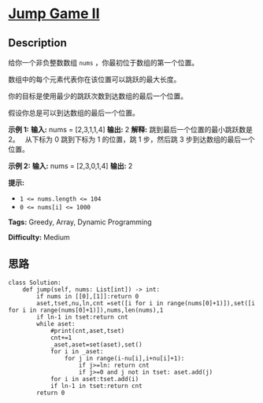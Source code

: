 # [Jump Game II][title]

## Description

给你一个非负整数数组 `nums` ，你最初位于数组的第一个位置。

数组中的每个元素代表你在该位置可以跳跃的最大长度。

你的目标是使用最少的跳跃次数到达数组的最后一个位置。

假设你总是可以到达数组的最后一个位置。

**示例 1:**
            **输入:** nums = [2,3,1,1,4]    **输出:** 2    **解释:** 跳到最后一个位置的最小跳跃数是 2。         从下标为 0 跳到下标为 1 的位置，跳 1 步，然后跳 3 步到达数组的最后一个位置。    

**示例 2:**
            **输入:** nums = [2,3,0,1,4]    **输出:** 2    

**提示:**

  * `1 <= nums.length <= 104`
  * `0 <= nums[i] <= 1000`


**Tags:** Greedy, Array, Dynamic Programming

**Difficulty:** Medium

## 思路

``` python3
class Solution:
    def jump(self, nums: List[int]) -> int:
        if nums in [[0],[1]]:return 0
        aset,tset,nu,ln,cnt =set([i for i in range(nums[0]+1)]),set([i for i in range(nums[0]+1)]),nums,len(nums),1
        if ln-1 in tset:return cnt
        while aset:
            #print(cnt,aset,tset)
            cnt+=1
            _aset,aset=set(aset),set()
            for i in _aset:
                for j in range(i-nu[i],i+nu[i]+1):
                    if j>=ln: return cnt
                    if j>=0 and j not in tset: aset.add(j)
            for i in aset:tset.add(i)
            if ln-1 in tset:return cnt
        return 0
        
```

[title]: https://leetcode-cn.com/problems/jump-game-ii
